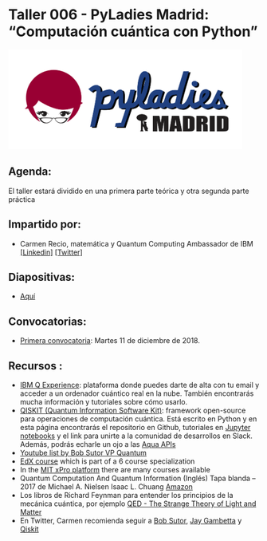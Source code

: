 # Taller 006 - PyLadies Madrid: “Computación cuántica con Python”

<img src="./images/pyladiesmadrid_alargado.png" height="200"> 


## Agenda:

El taller estará dividido en una primera parte teórica y otra segunda parte práctica


## Impartido por:

* Carmen Recio, matemática y Quantum Computing Ambassador de IBM [[Linkedin]](https://www.linkedin.com/in/carmenreciovalcarce/) [[Twitter]](https://twitter.com/carmenreciov)


## Diapositivas:

* [Aquí](https://drive.google.com/file/d/0B7y8ICh40VvIMFFEZGU0ZEdkRmVFTk5TNEhhRXRHOXVkVmZn/view?usp=sharing)


## Convocatorias:

* [Primera convocatoria](https://www.meetup.com/es-ES/PyLadiesMadrid/events/256630666/): Martes 11 de diciembre de 2018.


## Recursos :

* [IBM Q Experience](https://quantumexperience.ng.bluemix.net/qx/experience): plataforma donde puedes darte de alta con tu email y acceder a un ordenador cuántico real en la nube. También encontrarás mucha información y tutoriales sobre cómo usarlo.
* [QISKIT (Quantum Information Software Kit)](https://qiskit.org/): framework open-source para operaciones de computación cuántica. Está escrito en Python y en esta página encontrarás el repositorio en Github, tutoriales en [Jupyter notebooks](https://nbviewer.jupyter.org/github/Qiskit/qiskit-tutorial/blob/master/index.ipynb#2.4-Working-with-QISKit-ACQUA-on-near-term-devices) y el link para unirte a la comunidad de desarrollos en Slack. Además, podrás echarle un ojo a las [Aqua APIs](https://qiskit.org/documentation/aqua/)
* [Youtube list by Bob Sutor VP Quantum](https://www.youtube.com/playlist?list=PLs6ruyRRv_DUozQMlRBAiMsyatAfcUChI) 
* [EdX course](https://www.edx.org/es/course/quantum-information-science-i) which is part of a 6 course specialization
* In the [MIT xPro platform](https://quantumcurriculum.mit.edu) there are many courses available 
* Quantum Computation And Quantum Information (Inglés) Tapa blanda – 2017 de Michael A. Nielsen Isaac L. Chuang [Amazon](https://www.amazon.es/Quantum-Computation-Information-Michael-Nielsen/dp/110761919X/ref=asc_df_110761919X/?tag=googshopes-21&linkCode=df0&hvadid=198957182810&hvpos=1o1&hvnetw=g&hvrand=4591399200915635714&hvpone=&hvptwo=&hvqmt=&hvdev=c&hvdvcmdl=&hvlocint=&hvlocphy=9061032&hvtargid=pla-405693445365&psc=1)
* Los libros de Richard Feynman para entender los principios de la mecánica cuántica, por ejemplo [QED - The Strange Theory of Light and Matter](https://www.amazon.es/QED-Strange-Penguin-Science-1990-03-29/dp/B01K0TCU1M/ref=sr_1_1?s=books&ie=UTF8&qid=1545170259&sr=1-1&keywords=feynman+qed)
* En Twitter, Carmen recomienda seguir a [Bob Sutor](https://twitter.com/snarky_android), [Jay Gambetta](https://twitter.com/jaygambetta) y [Qiskit](https://twitter.com/qiskit)


